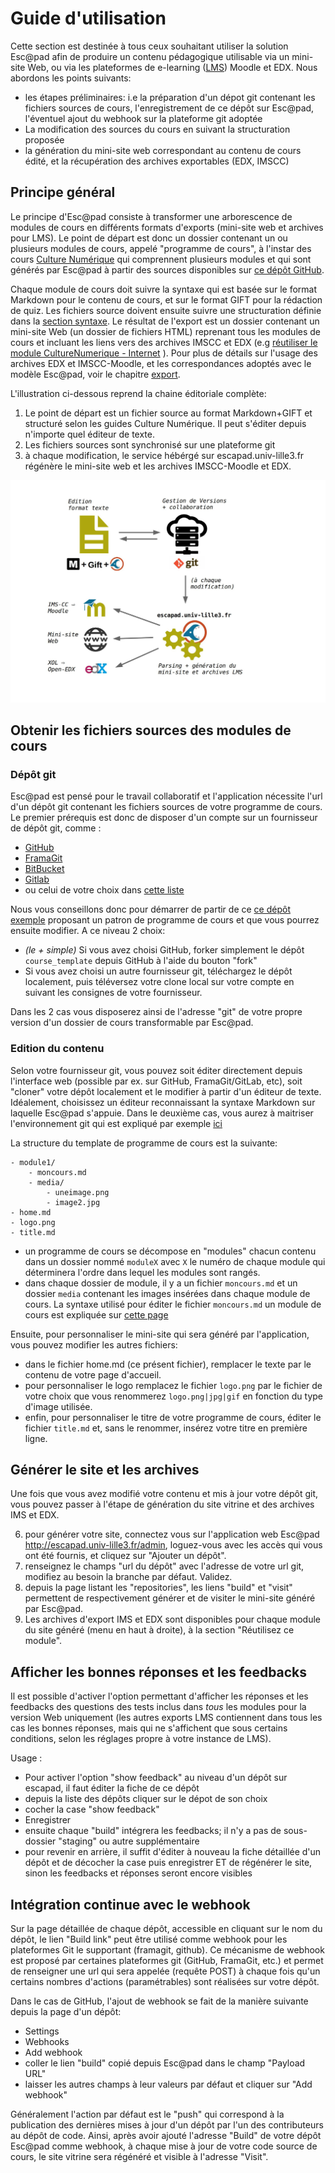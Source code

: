 Guide d'utilisation
====================


Cette section est destinée à tous ceux souhaitant utiliser la solution Esc@pad afin de produire un contenu pédagogique utilisable via un mini-site Web, ou via les plateformes de e-learning ([LMS](https://en.wikipedia.org/wiki/Learning_management_system)) Moodle et EDX. Nous abordons les points suivants:

* les étapes préliminaires: i.e la préparation d'un dépot git contenant les fichiers sources de cours, l'enregistrement de ce dépôt sur Esc@pad, l'éventuel ajout du webhook sur la plateforme git adoptée
* La modification des sources du cours en suivant la structuration proposée
* la génération du mini-site web correspondant au contenu de cours édité, et la récupération des archives exportables (EDX, IMSCC)


## Principe général

Le principe d'Esc@pad consiste à transformer une arborescence de modules de cours en différents formats d'exports (mini-site web et archives pour LMS). Le point de départ est donc un dossier contenant un ou plusieurs modules de cours, appelé "programme de cours", à l'instar des cours [Culture Numérique](https://culturenumerique.univ-lille3.fr/) qui comprennent plusieurs modules et qui sont générés par Esc@pad à partir des sources disponibles sur [ce dépôt GitHub](https://github.com/CultureNumerique/cn_modules).

Chaque module de cours doit suivre la syntaxe qui est basée sur le format Markdown pour le contenu de cours, et sur le format GIFT pour la rédaction de quiz. Les fichiers source doivent ensuite suivre une structuration définie dans la [section syntaxe](syntaxe.html). Le résultat de l'export est un dossier contenant un mini-site Web (un dossier de fichiers HTML) reprenant tous les modules de cours et incluant les liens vers des archives IMSCC et EDX (e.g [réutiliser le module CultureNumerique - Internet](https://culturenumerique.univ-lille3.fr/module1.html#sec_A) ). Pour plus de détails sur l'usage des archives EDX et IMSCC-Moodle, et les correspondances adoptés avec le modèle Esc@pad, voir le chapitre  [export](export.html).

L'illustration ci-dessous reprend la chaine éditoriale complète:

1. Le point de départ est un fichier source au format Markdown+GIFT et structuré selon les guides Culture Numérique. Il peut s'éditer depuis n'importe quel éditeur de texte.
2. Les fichiers sources sont synchronisé sur une plateforme git
3. à chaque modification, le service hébérgé sur escapad.univ-lille3.fr régénère le mini-site web et les archives IMSCC-Moodle et EDX.

![workflow](media/cn_workflow.jpg)

## Obtenir les fichiers sources des modules de cours

### Dépôt git

Esc@pad est pensé pour le travail collaboratif et l'application nécessite l'url d'un dépôt git contenant les fichiers sources de votre programme de cours. Le premier prérequis est donc de disposer d'un compte sur un fournisseur de dépôt git, comme :

- [GitHub](http://github.com/)
- [FramaGit](https://framagit.org/public/projects)
- [BitBucket](https://bitbucket.org/)
- [Gitlab](https://gitlab.com/)
- ou celui de votre choix dans [cette liste](https://en.wikipedia.org/wiki/Comparison_of_source_code_hosting_facilities)

Nous vous conseillons donc pour démarrer de partir de ce [ce dépôt exemple](https://github.com/CultureNumerique/course_template) proposant un patron de programme de cours et que vous pourrez ensuite modifier. A ce niveau 2 choix:

- *(le + simple)* Si vous avez choisi GitHub, forker simplement le dépôt `course_template` depuis GitHub à l'aide du bouton "fork"
- Si vous avez choisi un autre fournisseur git, téléchargez le dépôt localement, puis téléversez votre clone local sur votre compte en suivant les consignes de votre fournisseur.

Dans les 2 cas vous disposerez ainsi de l'adresse "git" de votre propre version d'un dossier de cours transformable par Esc@pad.


### Edition du contenu

Selon votre fournisseur git, vous pouvez soit éditer directement depuis l'interface web (possible par ex. sur GitHub, FramaGit/GitLab, etc), soit "cloner" votre dépôt localement et le modifier à partir d'un éditeur de texte. Idéalement, choisissez un éditeur reconnaissant la syntaxe Markdown sur laquelle Esc@pad s'appuie. Dans le deuxième cas, vous aurez à maitriser l'environnement git qui est expliqué par exemple [ici](https://www.atlassian.com/git/tutorials/)

La structure du template de programme de cours est la suivante:


    - module1/
        - moncours.md
        - media/
            - uneimage.png
            - image2.jpg
    - home.md
    - logo.png
    - title.md        

- un programme de cours se décompose en "modules" chacun contenu dans un dossier nommé `moduleX` avec `X` le numéro de chaque module qui déterminera l'ordre dans lequel les modules sont rangés.
- dans chaque dossier de module, il y a un fichier `moncours.md` et un dossier `media` contenant les images insérées dans chaque module de cours. La syntaxe utilisé pour éditer le fichier `moncours.md` un module de cours est expliquée sur [cette page](syntaxe.html)

Ensuite, pour personnaliser le mini-site qui sera généré par l'application, vous pouvez modifier les autres fichiers:

- dans le fichier home.md (ce présent fichier), remplacer le texte par le contenu de votre page d'accueil.
- pour personnaliser le logo remplacez le fichier `logo.png` par le fichier de votre choix que vous renommerez `logo.png|jpg|gif` en fonction du type d'image utilisée.
- enfin, pour personnaliser le titre de votre programme de cours, éditer le fichier `title.md` et, sans le renommer, insérez votre titre en première ligne.


## Générer le site et les archives

Une fois que vous avez modifié votre contenu et mis à jour votre dépôt git, vous pouvez passer à l'étape de génération du site vitrine et des archives IMS et EDX.

6. pour générer votre site, connectez vous sur l'application web Esc@pad http://escapad.univ-lille3.fr/admin, loguez-vous avec les accès qui vous ont été fournis,  et cliquez sur "Ajouter un dépôt".
7. renseignez le champs "url du dépôt" avec l'adresse de votre url git, modifiez au besoin la branche par défaut. Validez.
3. depuis la page listant les "repositories", les liens "build" et "visit" permettent de respectivement générer et de visiter le mini-site généré par Esc@pad.
2. Les archives d'export IMS et EDX sont disponibles pour chaque module du site généré (menu en haut à droite), à la section "Réutilisez ce module".

## Afficher les bonnes réponses et les feedbacks

Il est possible d'activer l'option permettant d'afficher les réponses et les feedbacks des questions des tests inclus dans *tous* les modules pour la version Web uniquement (les autres exports LMS contiennent dans tous les cas les bonnes réponses, mais qui ne s'affichent que sous certains conditions, selon les réglages propre à votre instance de LMS).

Usage :

- Pour activer l'option "show feedback" au niveau d'un dépôt sur escapad, il faut éditer la fiche de ce dépôt
- depuis la liste des dépôts cliquer sur le dépot de son choix
- cocher la case "show feedback"
- Enregistrer
- ensuite chaque "build" intégrera les feedbacks; il n'y a pas de sous-dossier "staging" ou autre supplémentaire
- pour revenir en arrière, il suffit d'éditer à nouveau la fiche détaillée d'un dépôt et de décocher la case puis enregistrer ET de régénérer le site, sinon les feedbacks et réponses seront encore visibles

## Intégration continue avec le webhook


Sur la page détaillée de chaque dépôt, accessible en cliquant sur le nom du dépôt, le lien "Build link" peut être utilisé comme webhook pour les plateformes Git le supportant (framagit, github). Ce mécanisme de webhook est proposé par certaines plateformes git (GitHub, FramaGit, etc.) et permet de renseigner une url qui sera appelée (requête POST) à chaque fois qu'un certains nombres d'actions (paramétrables) sont réalisées sur votre dépôt.

Dans le cas de GitHub, l'ajout de webhook se fait de la manière suivante depuis la page d'un dépôt:
- Settings
- Webhooks
- Add webhook
- coller le lien "build" copié depuis Esc@pad dans le champ "Payload URL"
- laisser les autres champs à leur valeurs par défaut et cliquer sur "Add webhook"

Généralement l'action par défaut est le "push" qui correspond à la publication des dernières mises à jour d'un dépôt par l'un des contributeurs au dépôt de code. Ainsi, après avoir ajouté l'adresse "Build" de votre dépôt Esc@pad comme webhook, à chaque mise à jour de votre code source de cours, le site vitrine sera régénéré et visible à l'adresse "Visit".
